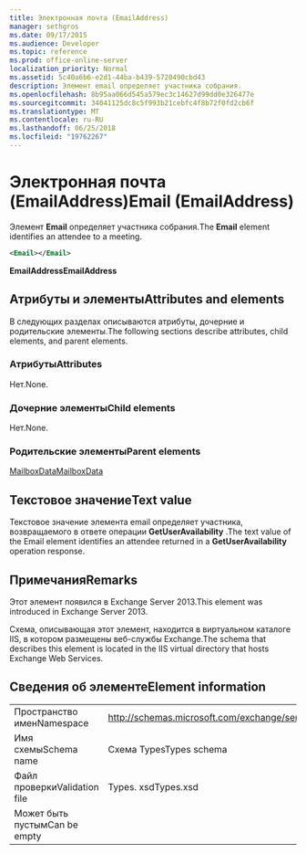 ```yaml
---
title: Электронная почта (EmailAddress)
manager: sethgros
ms.date: 09/17/2015
ms.audience: Developer
ms.topic: reference
ms.prod: office-online-server
localization_priority: Normal
ms.assetid: 5c40a6b6-e2d1-44ba-b439-5720490cbd43
description: Элемент email определяет участника собрания.
ms.openlocfilehash: 8b95aa066d545a579ec3c14627d99dd0e326477e
ms.sourcegitcommit: 34041125dc8c5f993b21cebfc4f8b72f0fd2cb6f
ms.translationtype: MT
ms.contentlocale: ru-RU
ms.lasthandoff: 06/25/2018
ms.locfileid: "19762267"
---
```

# <a name="email-emailaddress"></a><span data-ttu-id="5cd7b-103">Электронная почта (EmailAddress)</span><span class="sxs-lookup"><span data-stu-id="5cd7b-103">Email (EmailAddress)</span></span>

<span data-ttu-id="5cd7b-104">Элемент **Email** определяет участника собрания.</span><span class="sxs-lookup"><span data-stu-id="5cd7b-104">The **Email** element identifies an attendee to a meeting.</span></span> 
  
```XML
<Email></Email>
```

 <span data-ttu-id="5cd7b-105">**EmailAddress**</span><span class="sxs-lookup"><span data-stu-id="5cd7b-105">**EmailAddress**</span></span>
## <a name="attributes-and-elements"></a><span data-ttu-id="5cd7b-106">Атрибуты и элементы</span><span class="sxs-lookup"><span data-stu-id="5cd7b-106">Attributes and elements</span></span>

<span data-ttu-id="5cd7b-107">В следующих разделах описываются атрибуты, дочерние и родительские элементы.</span><span class="sxs-lookup"><span data-stu-id="5cd7b-107">The following sections describe attributes, child elements, and parent elements.</span></span>
  
### <a name="attributes"></a><span data-ttu-id="5cd7b-108">Атрибуты</span><span class="sxs-lookup"><span data-stu-id="5cd7b-108">Attributes</span></span>

<span data-ttu-id="5cd7b-109">Нет.</span><span class="sxs-lookup"><span data-stu-id="5cd7b-109">None.</span></span>
  
### <a name="child-elements"></a><span data-ttu-id="5cd7b-110">Дочерние элементы</span><span class="sxs-lookup"><span data-stu-id="5cd7b-110">Child elements</span></span>

<span data-ttu-id="5cd7b-111">Нет.</span><span class="sxs-lookup"><span data-stu-id="5cd7b-111">None.</span></span>
  
### <a name="parent-elements"></a><span data-ttu-id="5cd7b-112">Родительские элементы</span><span class="sxs-lookup"><span data-stu-id="5cd7b-112">Parent elements</span></span>

[<span data-ttu-id="5cd7b-113">MailboxData</span><span class="sxs-lookup"><span data-stu-id="5cd7b-113">MailboxData</span></span>](mailboxdata.md)
  
## <a name="text-value"></a><span data-ttu-id="5cd7b-114">Текстовое значение</span><span class="sxs-lookup"><span data-stu-id="5cd7b-114">Text value</span></span>

<span data-ttu-id="5cd7b-115">Текстовое значение элемента email определяет участника, возвращаемого в ответе операции **GetUserAvailability** .</span><span class="sxs-lookup"><span data-stu-id="5cd7b-115">The text value of the Email element identifies an attendee returned in a **GetUserAvailability** operation response.</span></span> 
  
## <a name="remarks"></a><span data-ttu-id="5cd7b-116">Примечания</span><span class="sxs-lookup"><span data-stu-id="5cd7b-116">Remarks</span></span>

<span data-ttu-id="5cd7b-117">Этот элемент появился в Exchange Server 2013.</span><span class="sxs-lookup"><span data-stu-id="5cd7b-117">This element was introduced in Exchange Server 2013.</span></span>
  
<span data-ttu-id="5cd7b-118">Схема, описывающая этот элемент, находится в виртуальном каталоге IIS, в котором размещены веб-службы Exchange.</span><span class="sxs-lookup"><span data-stu-id="5cd7b-118">The schema that describes this element is located in the IIS virtual directory that hosts Exchange Web Services.</span></span>
  
## <a name="element-information"></a><span data-ttu-id="5cd7b-119">Сведения об элементе</span><span class="sxs-lookup"><span data-stu-id="5cd7b-119">Element information</span></span>

|||
|:-----|:-----|
|<span data-ttu-id="5cd7b-120">Пространство имен</span><span class="sxs-lookup"><span data-stu-id="5cd7b-120">Namespace</span></span>  <br/> |http://schemas.microsoft.com/exchange/services/2006/types  <br/> |
|<span data-ttu-id="5cd7b-121">Имя схемы</span><span class="sxs-lookup"><span data-stu-id="5cd7b-121">Schema name</span></span>  <br/> |<span data-ttu-id="5cd7b-122">Схема Types</span><span class="sxs-lookup"><span data-stu-id="5cd7b-122">Types schema</span></span>  <br/> |
|<span data-ttu-id="5cd7b-123">Файл проверки</span><span class="sxs-lookup"><span data-stu-id="5cd7b-123">Validation file</span></span>  <br/> |<span data-ttu-id="5cd7b-124">Types. xsd</span><span class="sxs-lookup"><span data-stu-id="5cd7b-124">Types.xsd</span></span>  <br/> |
|<span data-ttu-id="5cd7b-125">Может быть пустым</span><span class="sxs-lookup"><span data-stu-id="5cd7b-125">Can be empty</span></span>  <br/> ||
   

